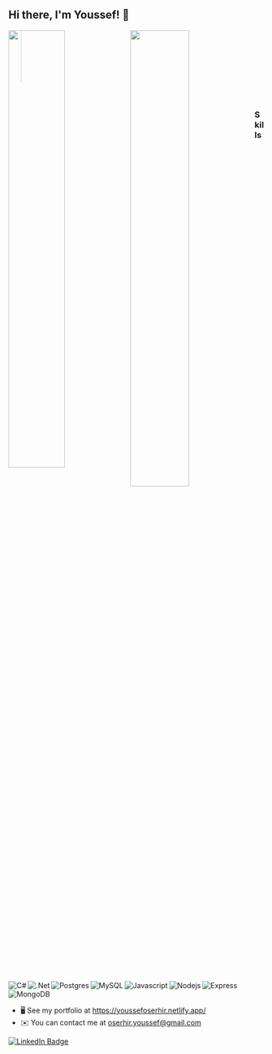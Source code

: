 

## Hi there, I'm Youssef! 👋 



<img align="left"   width="47%"   src="https://github-readme-stats.vercel.app/api?username=oserhir&theme=vue-dark" />
<img  align="left"  width="48%" src="https://github-readme-stats.vercel.app/api/top-langs/?username=oserhir&layout=compact" />

><br /><br /><br /><br /><br /><br /> 

<br /> 

### Skills 
<img  align="left"  alt="C#" src="https://img.shields.io/badge/c%23-%23239120.svg?style=for-the-badge&logo=c-sharp&logoColor=white" />
<img  align="left"  alt=".Net" src="https://img.shields.io/badge/.NET-5C2D91?style=for-the-badge&logo=.net&logoColor=white" />
<img  align="left"  alt="Postgres" src="https://img.shields.io/badge/postgres-%23316192.svg?style=for-the-badge&logo=postgresql&logoColor=white" />
<img  align="left"  alt="MySQL" src="https://img.shields.io/badge/mysql-%2300f.svg?style=for-the-badge&logo=mysql&logoColor=white" />
<img align="left"    alt="Javascript" src="https://img.shields.io/badge/javascript-%23323330.svg?style=for-the-badge&logo=javascript&logoColor=%23F7DF1E" /> 
<img align="left"  alt="Nodejs" src="https://img.shields.io/badge/node.js-6DA55F?style=for-the-badge&logo=node.js&logoColor=white" />
<img align="left"  alt="Express" src="https://img.shields.io/badge/express.js-%23404d59.svg?style=for-the-badge&logo=express&logoColor=%2361DAFB" />
<br /> <br />
<img  alt="MongoDB" src="https://img.shields.io/badge/MongoDB-%234ea94b.svg?style=for-the-badge&logo=mongodb&logoColor=white" />



* 🖥️  See my portfolio at https://youssefoserhir.netlify.app/
* ✉️  You can contact me at oserhir.youssef@gmail.com

<div id="badges">
  <a href="https://www.linkedin.com/in/oserhir-youssef/">
    <img src="https://img.shields.io/badge/LinkedIn-blue?style=flat&logo=linkedin&logoColor=white" alt="LinkedIn Badge"/>
  </a>
   
</div>
 
 
 

